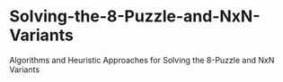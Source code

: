 # Solving-the-8-Puzzle-and-NxN-Variants
Algorithms and Heuristic Approaches for Solving the 8-Puzzle and NxN Variants
